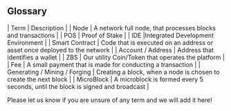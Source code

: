## Glossary

| Term | Description |
| Node  | A network full node, that processes blocks and transactions |
| POS | Proof of Stake |
| IDE |Integrated Development Environment  |
| Smart Contract  | Code that is executed on an address or asset once deployed to the network |
| Account / Address | Address that identifies a wallet  |
| ZBS | Our utility Coin/Token that operates the platform |
| Fee | A small payment that is made for conducting a transaction |
| Generating / Mining / Forging | Creating a block, when a node is chosen to create the next block |
| MicroBlock | A microblock is formed every 5 seconds, until the block is signed and broadcast |

Please let us know if you are unsure of any term and we will add it here!